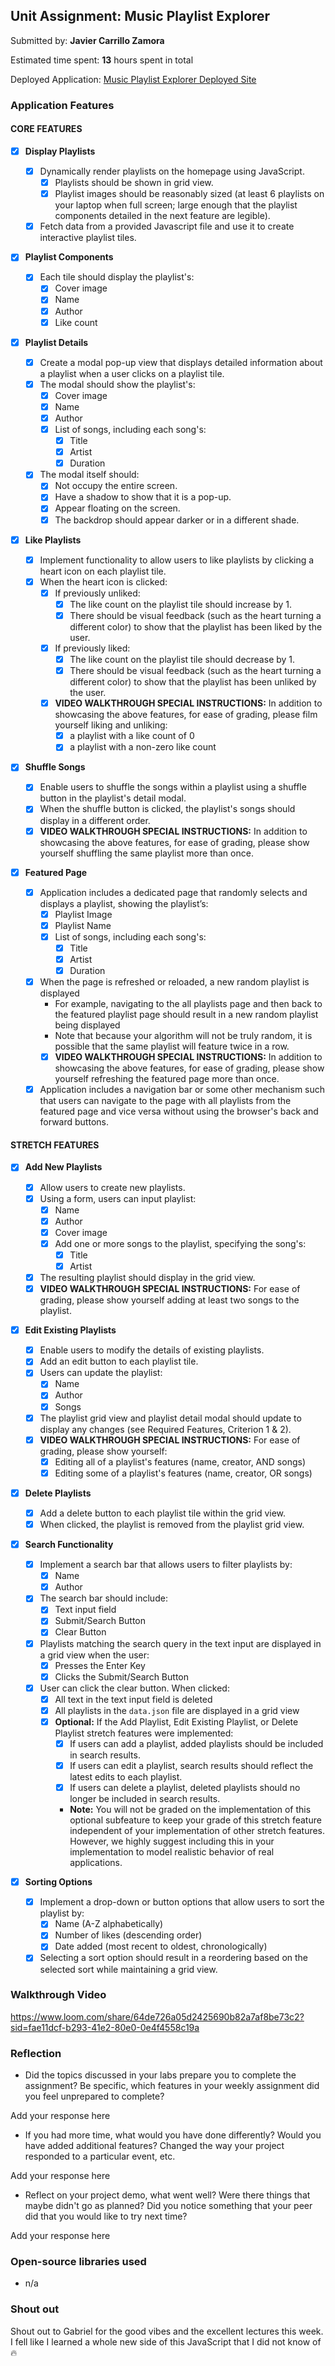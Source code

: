 ## Unit Assignment: Music Playlist Explorer

Submitted by: **Javier Carrillo Zamora**

Estimated time spent: **13** hours spent in total

Deployed Application: [Music Playlist Explorer Deployed Site](https://codepath-proj-1.onrender.com)

### Application Features

#### CORE FEATURES

-   [x] **Display Playlists**

    -   [x] Dynamically render playlists on the homepage using JavaScript.
        -   [x] Playlists should be shown in grid view.
        -   [x] Playlist images should be reasonably sized (at least 6 playlists on your laptop when full screen; large enough that the playlist components detailed in the next feature are legible).
    -   [x] Fetch data from a provided Javascript file and use it to create interactive playlist tiles.

-   [x] **Playlist Components**

    -   [x] Each tile should display the playlist's:
        -   [x] Cover image
        -   [x] Name
        -   [x] Author
        -   [x] Like count

-   [x] **Playlist Details**

    -   [x] Create a modal pop-up view that displays detailed information about a playlist when a user clicks on a playlist tile.
    -   [x] The modal should show the playlist's:
        -   [x] Cover image
        -   [x] Name
        -   [x] Author
        -   [x] List of songs, including each song's:
            -   [x] Title
            -   [x] Artist
            -   [x] Duration
    -   [x] The modal itself should:
        -   [x] Not occupy the entire screen.
        -   [x] Have a shadow to show that it is a pop-up.
        -   [x] Appear floating on the screen.
        -   [x] The backdrop should appear darker or in a different shade.

-   [x] **Like Playlists**

    -   [x] Implement functionality to allow users to like playlists by clicking a heart icon on each playlist tile.
    -   [x] When the heart icon is clicked:
        -   [x] If previously unliked:
            -   [x] The like count on the playlist tile should increase by 1.
            -   [x] There should be visual feedback (such as the heart turning a different color) to show that the playlist has been liked by the user.
        -   [x] If previously liked:
            -   [x] The like count on the playlist tile should decrease by 1.
            -   [x] There should be visual feedback (such as the heart turning a different color) to show that the playlist has been unliked by the user.
        -   [x] **VIDEO WALKTHROUGH SPECIAL INSTRUCTIONS:** In addition to showcasing the above features, for ease of grading, please film yourself liking and unliking:
            -   [x] a playlist with a like count of 0
            -   [x] a playlist with a non-zero like count

-   [x] **Shuffle Songs**
    -   [x] Enable users to shuffle the songs within a playlist using a shuffle button in the playlist's detail modal.
    -   [x] When the shuffle button is clicked, the playlist's songs should display in a different order.
    -   [x] **VIDEO WALKTHROUGH SPECIAL INSTRUCTIONS:** In addition to showcasing the above features, for ease of grading, please show yourself shuffling the same playlist more than once.
-   [x] **Featured Page**
    -   [x] Application includes a dedicated page that randomly selects and displays a playlist, showing the playlist’s:
        -   [x] Playlist Image
        -   [x] Playlist Name
        -   [x] List of songs, including each song's:
            -   [x] Title
            -   [x] Artist
            -   [x] Duration
    -   [x] When the page is refreshed or reloaded, a new random playlist is displayed
        -   For example, navigating to the all playlists page and then back to the featured playlist page should result in a new random playlist being displayed
        -   Note that because your algorithm will not be truly random, it is possible that the same playlist will feature twice in a row.
        -   [x] **VIDEO WALKTHROUGH SPECIAL INSTRUCTIONS:** In addition to showcasing the above features, for ease of grading, please show yourself refreshing the featured page more than once.
    -   [x] Application includes a navigation bar or some other mechanism such that users can navigate to the page with all playlists from the featured page and vice versa without using the browser's back and forward buttons.

#### STRETCH FEATURES

-   [x] **Add New Playlists**

    -   [x] Allow users to create new playlists.
    -   [x] Using a form, users can input playlist:
        -   [x] Name
        -   [x] Author
        -   [x] Cover image
        -   [x] Add one or more songs to the playlist, specifying the song's:
            -   [x] Title
            -   [x] Artist
    -   [x] The resulting playlist should display in the grid view.
    -   [x] **VIDEO WALKTHROUGH SPECIAL INSTRUCTIONS:** For ease of grading, please show yourself adding at least two songs to the playlist.

-   [x] **Edit Existing Playlists**

    -   [x] Enable users to modify the details of existing playlists.
    -   [x] Add an edit button to each playlist tile.
    -   [x] Users can update the playlist:
        -   [x] Name
        -   [x] Author
        -   [x] Songs
    -   [x] The playlist grid view and playlist detail modal should update to display any changes (see Required Features, Criterion 1 & 2).
    -   [x] **VIDEO WALKTHROUGH SPECIAL INSTRUCTIONS:** For ease of grading, please show yourself:
        -   [x] Editing all of a playlist's features (name, creator, AND songs)
        -   [x] Editing some of a playlist's features (name, creator, OR songs)

-   [x] **Delete Playlists**

    -   [x] Add a delete button to each playlist tile within the grid view.
    -   [x] When clicked, the playlist is removed from the playlist grid view.

-   [x] **Search Functionality**

    -   [x] Implement a search bar that allows users to filter playlists by:
        -   [x] Name
        -   [x] Author
    -   [x] The search bar should include:
        -   [x] Text input field
        -   [x] Submit/Search Button
        -   [x] Clear Button
    -   [x] Playlists matching the search query in the text input are displayed in a grid view when the user:
        -   [x] Presses the Enter Key
        -   [x] Clicks the Submit/Search Button
    -   [x] User can click the clear button. When clicked:
        -   [x] All text in the text input field is deleted
        -   [x] All playlists in the `data.json` file are displayed in a grid view
        -   [x] **Optional:** If the Add Playlist, Edit Existing Playlist, or Delete Playlist stretch features were implemented:
            -   [x] If users can add a playlist, added playlists should be included in search results.
            -   [x] If users can edit a playlist, search results should reflect the latest edits to each playlist.
            -   [x] If users can delete a playlist, deleted playlists should no longer be included in search results.
            -   **Note:** You will not be graded on the implementation of this optional subfeature to keep your grade of this stretch feature independent of your implementation of other stretch features. However, we highly suggest including this in your implementation to model realistic behavior of real applications.

-   [x] **Sorting Options**
    -   [x] Implement a drop-down or button options that allow users to sort the playlist by:
        -   [x] Name (A-Z alphabetically)
        -   [x] Number of likes (descending order)
        -   [x] Date added (most recent to oldest, chronologically)
    -   [x] Selecting a sort option should result in a reordering based on the selected sort while maintaining a grid view.

### Walkthrough Video

https://www.loom.com/share/64de726a05d2425690b82a7af8be73c2?sid=fae11dcf-b293-41e2-80e0-0e4f4558c19a

### Reflection

-   Did the topics discussed in your labs prepare you to complete the assignment? Be specific, which features in your weekly assignment did you feel unprepared to complete?

Add your response here

-   If you had more time, what would you have done differently? Would you have added additional features? Changed the way your project responded to a particular event, etc.

Add your response here

-   Reflect on your project demo, what went well? Were there things that maybe didn't go as planned? Did you notice something that your peer did that you would like to try next time?

Add your response here

### Open-source libraries used

-   n/a

### Shout out

Shout out to Gabriel for the good vibes and the excellent lectures this week. I fell like I learned a whole new side of this JavaScript that I did not know of 🔥

